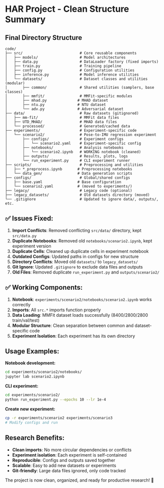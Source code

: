 # HAR Project - Clean Structure Summary

## Final Directory Structure

```
code/
├── src/                          # Core reusable components
│   ├── models/                   # Model architectures
│   ├── data.py                   # DataLoader factory (fixed imports)
│   ├── train.py                  # Training pipeline
│   ├── config.py                 # Configuration utilities
│   ├── inference.py              # Model inference utilities
│   └── datasets/                 # Dataset classes and utilities (modular)
│       ├── common/               # Shared utilities (samplers, base classes)
│       ├── mmfit/                # MMFit-specific modules
│       ├── mhad.py              # MHAD dataset
│       ├── ntu.py               # NTU dataset
│       └── adv.py               # Adversarial dataset
├── data/                         # Raw datasets (gitignored)
│   ├── mm-fit/                   # MMFit data files
│   ├── UTD_MHAD/                 # MHAD data files
│   └── processed/                # Generated/cached data
├── experiments/                  # Experiment-specific code
│   └── scenario2/                # Pose-to-IMU regression experiment
│       ├── configs/              # Experiment configs
│       │   └── scenario2.yaml    # Experiment-specific config
│       ├── notebooks/            # Analysis notebooks
│       │   └── scenario2.ipynb   # WORKING notebook (cleaned)
│       ├── outputs/              # Results, plots, logs
│       └── run_experiment.py     # CLI experiment runner
├── scripts/                      # Preprocessing and utilities
│   ├── *_preprocess.ipynb       # Preprocessing notebooks
│   └── data_gen/                # Data generation scripts
├── configs/                      # Global/shared configs
│   ├── base.yaml                # Base configuration
│   └── scenario2.yaml           # (moved to experiments/)
├── legacy/                       # Legacy code (optional)
├── legacy_datasets/              # Old datasets directory (moved)
└── .gitignore                    # Updated to ignore data/, outputs/, etc.
```

## ✅ Issues Fixed:

1. **Import Conflicts**: Removed conflicting `src/data/` directory, kept `src/data.py`
2. **Duplicate Notebooks**: Removed old `notebooks/scenario2.ipynb`, kept experiment version
3. **Duplicate Cells**: Cleaned up duplicate cells in experiment notebook
4. **Outdated Configs**: Updated paths in configs for new structure
5. **Directory Conflicts**: Moved old `datasets/` to `legacy_datasets/`
6. **Git Ignore**: Updated `.gitignore` to exclude data files and outputs
7. **Old Files**: Removed duplicate `run_experiment.py` and `outputs/scenario2/`

## ✅ Working Components:

1. **Notebook**: `experiments/scenario2/notebooks/scenario2.ipynb` works correctly
2. **Imports**: All `src.*` imports function properly
3. **Data Loading**: MMFit dataset loads successfully (8400/2800/2800 train/val/test)
4. **Modular Structure**: Clean separation between common and dataset-specific code
5. **Experiment Isolation**: Each experiment has its own directory

## Usage Examples:

**Notebook development:**
```bash
cd experiments/scenario2/notebooks/
jupyter lab scenario2.ipynb
```

**CLI experiment:**
```bash
cd experiments/scenario2/
python run_experiment.py --epochs 10 --lr 1e-4
```

**Create new experiment:**
```bash
cp -r experiments/scenario2 experiments/scenario3
# Modify configs and run
```

## Research Benefits:

- **Clean imports**: No more circular dependencies or conflicts
- **Experiment isolation**: Each experiment is self-contained
- **Reproducible**: Configs and outputs saved together
- **Scalable**: Easy to add new datasets or experiments
- **Git-friendly**: Large data files ignored, only code tracked

The project is now clean, organized, and ready for productive research! 🎉
